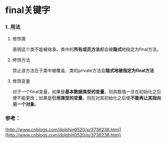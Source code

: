# final关键字

### 1. 用法

 1. 修饰类

       表明这个类不能被继承，类中的**所有成员方法**都会被**隐式**地指定为final方法。

2. 修饰方法

      禁止该方法在子类中被覆盖，类的private方法会**隐式地被指定为final方法**

3.  修饰变量

      对于一个final变量，如果是**基本数据类型的变量**，则其数值一旦在初始化之后便不能更改；如果是**引用类型的变量**，则在对其初始化之后便**不能再让其指向另一个对象**。  










### 参考：

[http://www.cnblogs.com/dolphin0520/p/3736238.html](http://www.cnblogs.com/dolphin0520/p/3736238.html)

